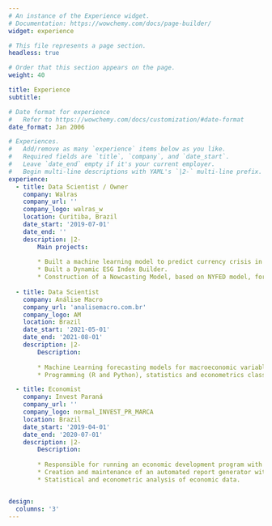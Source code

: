 ```yaml
---
# An instance of the Experience widget.
# Documentation: https://wowchemy.com/docs/page-builder/
widget: experience

# This file represents a page section.
headless: true

# Order that this section appears on the page.
weight: 40

title: Experience
subtitle:

# Date format for experience
#   Refer to https://wowchemy.com/docs/customization/#date-format
date_format: Jan 2006

# Experiences.
#   Add/remove as many `experience` items below as you like.
#   Required fields are `title`, `company`, and `date_start`.
#   Leave `date_end` empty if it's your current employer.
#   Begin multi-line descriptions with YAML's `|2-` multi-line prefix.
experience:
  - title: Data Scientist / Owner
    company: Walras
    company_url: ''
    company_logo: walras_w
    location: Curitiba, Brazil
    date_start: '2019-07-01'
    date_end: ''
    description: |2-
        Main projects:
        
        * Built a machine learning model to predict currency crisis in developing countries.
        * Built a Dynamic ESG Index Builder.
        * Construction of a Nowcasting Model, based on NYFED model, for brazilian GDP (in beta version).
        
  - title: Data Scientist
    company: Análise Macro
    company_url: 'analisemacro.com.br'
    company_logo: AM
    location: Brazil
    date_start: '2021-05-01'
    date_end: '2021-08-01'
    description: |2-
        Description: 
        
        * Machine Learning forecasting models for macroeconomic variables
        * Programming (R and Python), statistics and econometrics classes.

  - title: Economist
    company: Invest Paraná
    company_url: ''
    company_logo: normal_INVEST_PR_MARCA
    location: Brazil
    date_start: '2019-04-01'
    date_end: '2020-07-01'
    description: |2-
        Description: 
        
        * Responsible for running an economic development program with several municipalities in the state of Paraná (PMAI).
        * Creation and maintenance of an automated report generator with economic and demographic statistics of the municipalities.
        * Statistical and econometric analysis of economic data.


design:
  columns: '3'
---
```

